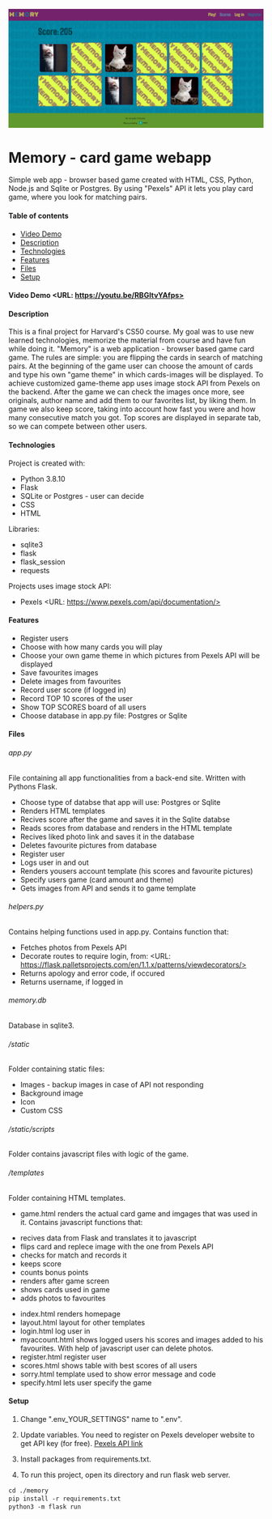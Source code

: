 ![Design preview for Memory](./App.PNG)

# Memory - card game webapp

Simple web app - browser based game created with HTML, CSS, Python, Node.js and Sqlite or Postgres. By using "Pexels" API it lets you play card game, where you look for matching pairs.

#### Table of contents

- [Video Demo](#video-demo)
- [Description](#description)
- [Technologies](#technologies)
- [Features](#features)
- [Files](#files)
- [Setup](#setup)

#### Video Demo <URL: https://youtu.be/RBGItvYAfps>

#### Description

This is a final project for Harvard's CS50 course. My goal was to use new learned technologies, memorize the material from course and have fun while doing it.
"Memory" is a web application - browser based game card game. The rules are simple: you are flipping the cards in search of matching pairs. At the beginning of the game user can choose the amount of cards and type his own "game theme" in which cards-images will be displayed. To achieve customized game-theme app uses image stock API from Pexels on the backend. After the game we can check the images once more, see originals, author name and add them to our favorites list, by liking them. In game we also keep score, taking into account how fast you were and how many consecutive match you got. Top scores are displayed in separate tab, so we can compete between other users.

#### Technologies

Project is created with:

- Python 3.8.10
- Flask
- SQLite or Postgres - user can decide
- CSS
- HTML

Libraries:

- sqlite3
- flask
- flask_session
- requests

Projects uses image stock API:

- Pexels <URL: https://www.pexels.com/api/documentation/>

#### Features

- Register users
- Choose with how many cards you will play
- Choose your own game theme in which pictures from Pexels API will be displayed
- Save favourites images
- Delete images from favourites
- Record user score (if logged in)
- Record TOP 10 scores of the user
- Show TOP SCORES board of all users
- Choose database in app.py file: Postgres or Sqlite

#### Files

###### app.py

File containing all app functionalities from a back-end site. Written with Pythons Flask.

- Choose type of databse that app will use: Postgres or Sqlite
- Renders HTML templates
- Recives score after the game and saves it in the Sqlite databse
- Reads scores from database and renders in the HTML template
- Recives liked photo link and saves it in the database
- Deletes favourite pictures from database
- Register user
- Logs user in and out
- Renders yousers account template (his scores and favourite pictures)
- Specify users game (card amount and theme)
- Gets images from API and sends it to game template

###### helpers.py

Contains helping functions used in app.py. Contains function that:

- Fetches photos from Pexels API
- Decorate routes to require login, from: <URL: https://flask.palletsprojects.com/en/1.1.x/patterns/viewdecorators/>
- Returns apology and error code, if occured
- Returns username, if logged in

###### memory.db

Database in sqlite3.

###### /static

Folder containing static files:

- Images - backup images in case of API not responding
- Background image
- Icon
- Custom CSS

###### /static/scripts

Folder contains javascript files with logic of the game.

###### /templates

Folder containing HTML templates.

- game.html renders the actual card game and imgages that was used in it. Contains javascript functions that:

* recives data from Flask and translates it to javascript
* flips card and replece image with the one from Pexels API
* checks for match and records it
* keeps score
* counts bonus points
* renders after game screen
* shows cards used in game
* adds photos to favourites

- index.html renders homepage
- layout.html layout for other templates
- login.html log user in
- myaccount.html shows logged users his scores and images added to his favourites. With help of javascript user can delete photos.
- register.html register user
- scores.html shows table with best scores of all users
- sorry.html template used to show error message and code
- specify.html lets user specify the game

#### Setup

1. Change ".env_YOUR_SETTINGS" name to ".env".

2. Update variables. You need to register on Pexels developer website to get API key (for free).
   [Pexels API link](https://www.pexels.com/api/)
   
3. Install packages from requirements.txt.

4. To run this project, open its directory and run flask web server.

```
cd ./memory
pip install -r requirements.txt
python3 -m flask run
```
